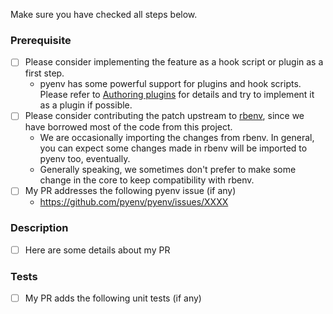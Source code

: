 Make sure you have checked all steps below.

### Prerequisite
* [ ] Please consider implementing the feature as a hook script or plugin as a first step.
  * pyenv has some powerful support for plugins and hook scripts. Please refer to [Authoring plugins](https://github.com/pyenv/pyenv/wiki/Authoring-plugins) for details and try to implement it as a plugin if possible.
* [ ] Please consider contributing the patch upstream to [rbenv](https://github.com/rbenv/rbenv), since we have borrowed most of the code from this project.
  * We are occasionally importing the changes from rbenv. In general, you can expect some changes made in rbenv will be imported to pyenv too, eventually.
  * Generally speaking, we sometimes don't prefer to make some change in the core to keep compatibility with rbenv.
* [ ] My PR addresses the following pyenv issue (if any)
  - https://github.com/pyenv/pyenv/issues/XXXX

### Description
- [ ] Here are some details about my PR

### Tests
- [ ] My PR adds the following unit tests (if any)
